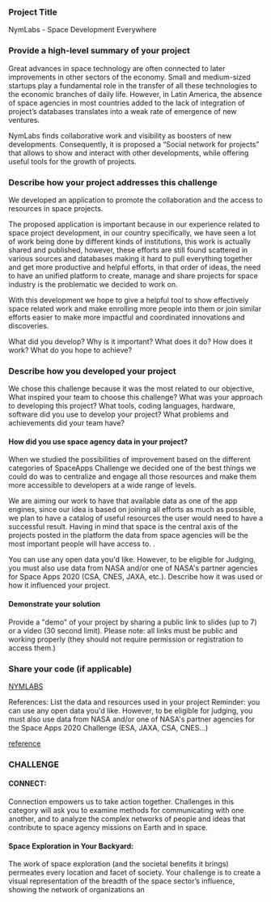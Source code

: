 ### Project Title

NymLabs - Space Development Everywhere

### Provide a high-level summary of your project 

Great advances in space technology are often connected to later improvements in other sectors of the economy. Small and medium-sized startups play a fundamental role in the transfer of all these technologies to the economic branches of daily life. However, in Latin America, the absence of space agencies in most countries added to the lack of integration of project’s databases translates into a weak rate of emergence of new ventures.

NymLabs finds collaborative work and visibility as boosters of new developments. Consequently, it is proposed a “Social network for projects” that allows to show and interact with other developments, while offering useful tools for the growth of projects.


### Describe how your project addresses this challenge 

We developed an application to promote the collaboration and the access to resources in space projects. 

The proposed application is important because in our experience related to space project development, in our country specifically, we have seen a lot of work being done by different kinds of institutions, this work is actually shared and published, however, these efforts are still found scattered in various sources and databases making it hard to pull everything together and get more productive and helpful efforts, in that order of ideas, the need to have an unified platform to create, manage and share projects for space industry is the problematic we decided to work on. 

With this development we hope to give a helpful tool to show effectively space related work and make enrolling more people into them or join similar efforts easier to make more impactful and coordinated innovations and discoveries. 

What did you develop? Why is it important? What does it do? How does it work? What do you hope to achieve?

### Describe how you developed your project

We chose this challenge because it was the most related to our objective, 
What inspired your team to choose this challenge? What was your approach to developing this project? What tools, coding languages, hardware, software did you use to develop your project? What problems and achievements did your team have?

#### How did you use space agency data in your project?

When we studied the possibilities of improvement based on the different categories of SpaceApps Challenge we decided one of the best things we could do was to centralize and engage all those resources and make them more accessible to developers at a wide range of levels. 

We are aiming our work to have that available data as one of the app engines, since our idea is based on joining all efforts as much as possible, we plan to have a catalog of useful resources the user would need to have a successful result. Having in mind that space is the central axis of the projects posted in the platform the data from space agencies will be the most important people will have access to. . 

You can use any open data you'd like. However, to be eligible for Judging, you must also use data from NASA and/or one of NASA's partner agencies for Space Apps 2020 (CSA, CNES, JAXA, etc.). Describe how it was used or how it influenced your project.

#### Demonstrate your solution
Provide a "demo" of your project by sharing a public link to slides (up to 7) or a video (30 second limit). Please note: all links must be public and working properly (they should not require permission or registration to access them.)

### Share your code (if applicable)
[NYMLABS](http://https://github.com/damendozam/NYMLABS "NYMLABS")

References: List the data and resources used in your project
Reminder: you can use any open data you'd like. However, to be eligible for judging, you must also use data from NASA and/or one of NASA's partner agencies for the Space Apps 2020 Challenge (ESA, JAXA, CSA, CNES...)

[reference](http://https://www.iafastro.org/membership/all-members/?&member_category=Space%20Agency%20and%20Office&contact_country=&search= "reference")

### CHALLENGE 
#### CONNECT:
Connection empowers us to take action together. Challenges in this category will ask you to examine methods for communicating with one another, and to analyze the complex networks of people and ideas that contribute to space agency missions on Earth and in space.

#### Space Exploration in Your Backyard:

The work of space exploration (and the societal benefits it brings) permeates every location and facet of society. Your challenge is to create a visual representation of the breadth of the space sector’s influence, showing the network of organizations an
